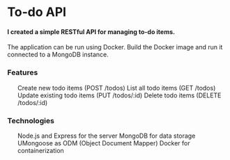 <html>
  <h1>To-do API</h1>

  <h4>I created a simple RESTful API for managing to-do items.</h4>
  <p>The application can be run using Docker. Build the Docker image and run it connected to a MongoDB instance.</p>

  <h3>Features</h3>
  <ol>
      <il>Create new todo items (POST /todos)</il>
      <il>List all todo items (GET /todos)</il>
      <il>Update existing todo items (PUT /todos/:id)</il>
      <il>Delete todo items (DELETE /todos/:id)</il>
  </ol>

  <h3>Technologies</h3>
  <ol>
      <il>Node.js and Express for the server</il>
      <il>MongoDB for data storage</il>
      <il>UMongoose as ODM (Object Document Mapper)</il>
      <il>Docker for containerization</il>
  </ol>
</html>
